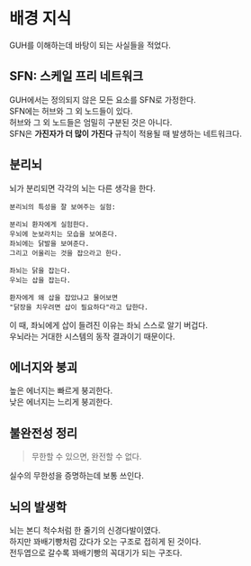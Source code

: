 # 배경 지식
GUH를 이해하는데 바탕이 되는 사실들을 적었다.

## SFN: 스케일 프리 네트워크
GUH에서는 정의되지 않은 모든 요소를 SFN로 가정한다.  
SFN에는 허브와 그 외 노드들이 있다.  
허브와 그 외 노드들은 엄밀히 구분된 것은 아니다.  
SFN은 **가진자가 더 많이 가진다** 규칙이 적용될 때 발생하는 네트워크다.  

## 분리뇌
뇌가 분리되면 각각의 뇌는 다른 생각을 한다.  
```
분리뇌의 특성을 잘 보여주는 실험:

분리뇌 환자에게 실험한다.
우뇌에 눈보라치는 모습을 보여준다.
좌뇌에는 닭발을 보여준다.
그리고 어울리는 것을 잡으라고 한다.

좌뇌는 닭을 잡는다.
우뇌는 삽을 잡는다.

환자에게 왜 삽을 잡았냐고 물어보면
"닭장을 치우려면 삽이 필요하다"라고 답한다.
```
이 때, 좌뇌에게 삽이 들려진 이유는 좌뇌 스스로 알기 버겁다.  
우뇌라는 거대한 시스템의 동작 결과이기 때문이다.  

## 에너지와 붕괴
높은 에너지는 빠르게 붕괴한다.  
낮은 에너지는 느리게 붕괴한다.  

## 불완전성 정리
> 무한할 수 있으면, 완전할 수 없다.  

실수의 무한성을 증명하는데 보통 쓰인다.  

## 뇌의 발생학
뇌는 본디 척수처럼 한 줄기의 신경다발이였다.  
하지만 꽈배기빵처럼 갔다가 오는 구조로 접히게 된 것이다.  
전두엽으로 갈수록 꽈배기빵의 꼭대기가 되는 구조다.  

